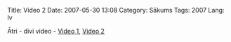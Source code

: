 Title: Video 2
Date: 2007-05-30 13:08
Category: Sākums
Tags: 2007
Lang: lv

Ātri - divi video - [Video 1](http://www.livevideo.com/video/landing/0E3FEC04365D499FB1555C1D11A75285/how-s-my-driving-.aspx?tx_site=vidilife.com&amp;tx_cid=2336&amp;tx_category=2), [Video 2](http://www.livevideo.com/video/441DE1BDA0A041F7B92A1943D16B562C/re-minuite-of-madness-.aspx?lastvcid=193840)
